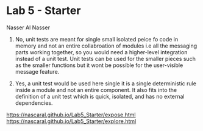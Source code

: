 # Lab 5 - Starter
Nasser Al Nasser

1. No, unit tests are meant for single small isolated peice fo code in memory and not an entire collabroation of modules i.e all the messaging parts working together, so you would need a higher-level integration instead of a unit test. Unit tests can be used for the smaller pieces such as the smaller functions but it wont be possible for the user-visible message feature.

2. Yes, a unit test would be used here single it is a single deterministic rule inside a module and not an entire component. It also fits into the definition of a unit test which is quick, isolated, and has no external dependencies.

https://nascaral.github.io/Lab5_Starter/expose.html
https://nascaral.github.io/Lab5_Starter/explore.html